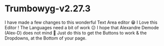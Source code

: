# Trumbowyg-v2.27.3
I have made a few changes to this wonderful Text Area editor 😁
I Love this Editor !
The Languages need a bit of work 😕
I hope that Alexandre Demode (Alex-D) does not mind 🤔
Just do this to get the Buttons to work & the Dropdowns, at the Bottom of your page.

<script>
$(document).ready(function(){
    $.trumbowyg.svgPath = '{path}/ui/icons.twc.svg';
    $.trumbowyg.svgAbsoluteUsePath = true;
	$('#simple-editor').trumbowyg({
		btns: ['viewHTML', 'formatting', 'link', 'btnGrp-semantic', 'btnGrp-lists', 'insertImage','emoji','hashtag','smiley','hands']

	});

});

</script>
